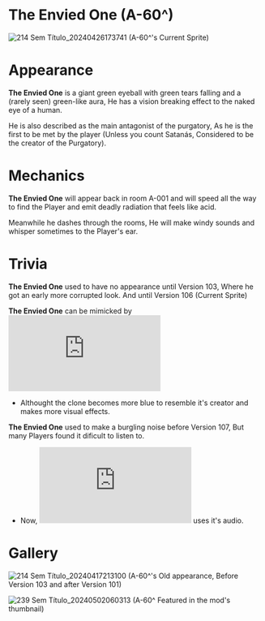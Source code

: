 # The Envied One (A-60^)
![214 Sem Título_20240426173741](https://github.com/DawdleInTime/RND-Purgatory-Mod-Wiki/assets/168727225/397b469d-0048-436d-a31c-cc1d1e887e6f)
(A-60^'s Current Sprite)

# Appearance
__The Envied One__ is a giant green eyeball with green tears falling and a (rarely seen) green-like aura, He has a vision breaking effect to the naked eye of a human.

He is also described as the main antagonist of the purgatory, As he is the first to be met by the player (Unless you count Satanás, Considered to be the creator of the Purgatory).

# Mechanics
__The Envied One__ will appear back in room A-001 and will speed all the way to find the Player and emit deadly radiation that feels like acid.

Meanwhile he dashes through the rooms, He will make windy sounds and whisper sometimes to the Player's ear.

# Trivia
__The Envied One__ used to have no appearance until Version 103, Where he got an early more corrupted look. And until Version 106 (Current Sprite)

__The Envied One__ can be mimicked by ![Slothy One](https://github.com/DawdleInTime/RND-Purgatory-Mod-Wiki/blob/main/slothyone.md)
- Althought the clone becomes more blue to resemble it's creator and makes more visual effects.

__The Envied One__ used to make a burgling noise before Version 107, But many Players found it dificult to listen to.
- Now, ![Goldneed](https://github.com/DawdleInTime/RND-Purgatory-Mod-Wiki/blob/main/goldneed.md) uses it's audio.

# Gallery
![214 Sem Título_20240417213100](https://github.com/DawdleInTime/RND-Purgatory-Mod-Wiki/assets/168727225/e7d72197-5af8-431f-ad40-2e57e28517e1)
(A-60^'s Old appearance, Before Version 103 and after Version 101)

![239 Sem Título_20240502060313](https://github.com/DawdleInTime/RND-Purgatory-Mod-Wiki/assets/168727225/e716c3fa-8656-480b-a746-8673ce5f6c16)
(A-60^ Featured in the mod's thumbnail)
